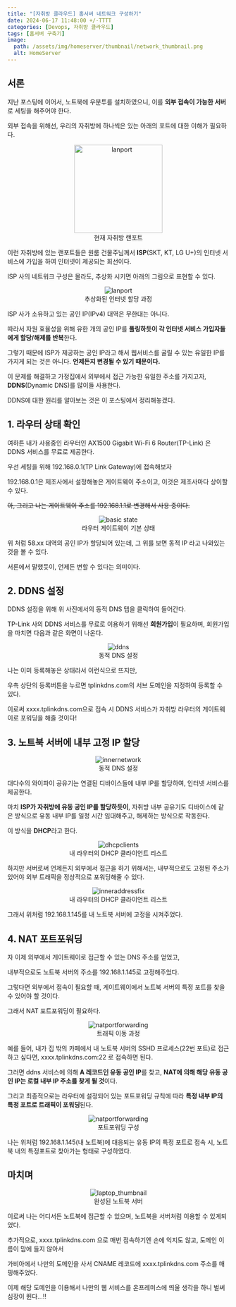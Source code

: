 ```yaml
---
title: "[자취방 클라우드] 홈서버 네트워크 구성하기"
date: 2024-06-17 11:48:00 +/-TTTT
categories: [Devops, 자취방 클라우드]
tags: [홈서버 구축기]
image:
  path: /assets/img/homeserver/thumbnail/network_thumbnail.png
  alt: HomeServer
---
```


## 서론

지난 포스팅에 이어서, 노트북에 우분투를 설치하였으니, 이를 **외부 접속이 가능한 서버**로 세팅을 해주어야 한다.

외부 접속을 위해선, 우리의 자취방에 하나씩은 있는 아래의 포트에 대한 이해가 필요하다.

<figure align="center">
<img src="../assets/img/homeserver/lanport.jpeg" width="200" alt="lanport">
<figcaption>현재 자취방 랜포트</figcaption>
</figure>

이런 자취방에 있는 랜포트들은 원룸 건물주님께서 **ISP**(SKT, KT, LG U+)의 인터넷 서비스에 가입을 하여 인터넷이 제공되는 회선이다.

ISP 사의 네트워크 구성은 몰라도, 추상화 시키면 아래의 그림으로 표현할 수 있다.

<figure align="center">
<img src="../assets/img/homeserver/ispnetwork.png" alt="lanport">
<figcaption>추상화된 인터넷 할당 과정</figcaption>
</figure>

ISP 사가 소유하고 있는 공인 IP(IPv4) 대역은 무한대는 아니다. 

따라서 자원 효율성을 위해 유한 개의 공인 IP를 **풀링하듯이 각 인터넷 서비스 가입자들에게 할당/해제를 반복**한다.

그렇기 때문에 ISP가 제공하는 공인 IP라고 해서 웹서비스를 굴릴 수 있는 유일한 IP를 가지게 되는 것은 아니다. **언제든지 변경될 수 있기 때문이다.** 

이 문제를 해결하고 가정집에서 외부에서 접근 가능한 유일한 주소를 가지고자, **DDNS**(Dynamic DNS)를 많이들 사용한다.

DDNS에 대한 원리를 알아보는 것은 이 포스팅에서 정리해놓겠다.

## 1. 라우터 상태 확인

여하튼 내가 사용중인 라우터인 AX1500 Gigabit Wi-Fi 6 Router(TP-Link) 은 DDNS 서비스를 무료로 제공한다.

우선 세팅을 위해 192.168.0.1(TP Link Gateway)에 접속해보자

192.168.0.1은 제조사에서 설정해놓은 게이트웨이 주소이고, 이것은 제조사마다 상이할 수 있다.

~~아, 그리고 나는 게이트웨이 주소를 192.168.1.1로 변경해서 사용 중이다.~~

<figure align="center">
<img src="../assets/img/homeserver/tplinkstate.png" alt="basic state">
<figcaption>라우터 게이트웨이 기본 상태</figcaption>
</figure>

위 처럼 58.xx 대역의 공인 IP가 할당되어 있는데, 그 위를 보면 동적 IP 라고 나와있는 것을 볼 수 있다. 

서론에서 말했듯이, 언제든 변할 수 있다는 의미이다.

## 2. DDNS 설정

DDNS 설정을 위해 위 사진에서의 동적 DNS 탭을 클릭하여 들어간다. 

TP-Link 사의 DDNS 서비스를 무료로 이용하기 위해선 **회원가입**이 필요하며, 회원가입을 마치면 다음과 같은 화면이 나온다.

<figure align="center">
<img src="../assets/img/homeserver/ddnssetting.png" alt="ddns">
<figcaption>동적 DNS 설정</figcaption>
</figure>

나는 이미 등록해놓은 상태라서 이런식으로 뜨지만, 

우측 상단의 등록버튼을 누르면 tplinkdns.com의 서브 도메인을 지정하여 등록할 수 있다.

이로써 xxxx.tplinkdns.com으로 접속 시 DDNS 서비스가 자취방 라우터의 게이트웨이로 포워딩을 해줄 것이다!

## 3. 노트북 서버에 내부 고정 IP 할당

<figure align="center">
<img src="../assets/img/homeserver/innernetwork.png" alt="innernetwork">
<figcaption>동적 DNS 설정</figcaption>
</figure>

대다수의 와이파이 공유기는 연결된 디바이스들에 내부 IP를 할당하여, 인터넷 서비스를 제공한다.

마치 **ISP가 자취방에 유동 공인 IP를 할당하듯이**, 자취방 내부 공유기도 디바이스에 같은 방식으로 유동 내부 IP를 일정 시간 임대해주고, 해제하는 방식으로 작동한다.

이 방식을 **DHCP**라고 한다.

<figure align="center">
<img src="../assets/img/homeserver/dhcpclients.png" alt="dhcpclients">
<figcaption>내 라우터의 DHCP 클라이언트 리스트</figcaption>
</figure>

하지만 서버로써 언제든지 외부에서 접근을 하기 위해서는, 내부적으로도 고정된 주소가 있어야 외부 트래픽을 정상적으로 포워딩해줄 수 있다.

<figure align="center">
<img src="../assets/img/homeserver/inneraddressfix.png" alt="inneraddressfix">
<figcaption>내 라우터의 DHCP 클라이언트 리스트</figcaption>
</figure>

그래서 위처럼 192.168.1.145를 내 노트북 서버에 고정을 시켜주었다.

## 4. NAT 포트포워딩

자 이제 외부에서 게이트웨이로 접근할 수 있는 DNS 주소를 얻었고,

내부적으로도 노트북 서버의 주소를 192.168.1.145로 고정해주었다.

그렇다면 외부에서 접속이 필요할 때, 게이트웨이에서 노트북 서버의 특정 포트를 찾을 수 있어야 할 것이다.

그래서 NAT 포트포워딩이 필요하다.

<figure align="center">
<img src="../assets/img/homeserver/natportforwarding.png" alt="natportforwarding">
<figcaption>트래픽 이동 과정</figcaption>
</figure>

예를 들어, 내가 집 밖의 카페에서 내 노트북 서버의 SSHD 프로세스(22번 포트)로 접근하고 싶다면, xxxx.tplinkdns.com:22 로 접속하면 된다. 

그러면 ddns 서비스에 의해 **A 레코드인 유동 공인 IP**를 찾고, **NAT에 의해 해당 유동 공인 IP는 로컬 내부 IP 주소를 찾게 될 것**이다.

그리고 최종적으로는 라우터에 설정되어 있는 포트포워딩 규칙에 따라 **특정 내부 IP의 특정 포트로 트래픽이 포워딩**된다.

<figure align="center">
<img src="../assets/img/homeserver/portforwarding.png" alt="natportforwarding">
<figcaption>포트포워딩 구성</figcaption>
</figure>

나는 위처럼 192.168.1.145(내 노트북)에 대응되는 유동 IP의 특정 포트로 접속 시, 노트북 내의 특정포트로 찾아가는 형태로 구성하였다.

## 마치며

<figure align="center">
<img src="../assets/img/homeserver/thumbnail/laptop_thumbnail.jpeg" alt="laptop_thumbnail">
<figcaption>완성된 노트북 서버</figcaption>
</figure>

이로써 나는 어디서든 노트북에 접근할 수 있으며, 노트북을 서버처럼 이용할 수 있게되었다.

추가적으로, xxxx.tplinkdns.com 으로 매번 접속하기엔 손에 익지도 않고, 도메인 이름이 맘에 들지 않아서

가비아에서 나만의 도메인을 사서 CNAME 레코드에 xxxx.tplinkdns.com 주소를 매핑해주었다.

이제 해당 도메인을 이용해서 나만의 웹 서비스를 온프레미스에 띄울 생각을 하니 벌써 심장이 뛴다...!!




